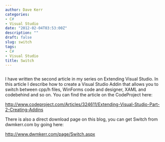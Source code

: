 ```yaml
---
author: Dave Kerr
categories:
- C#
- Visual Studio
date: "2012-02-04T03:53:00Z"
description: ""
draft: false
slug: switch
tags:
- C#
- Visual Studio
title: Switch
---
```



<p><img style="border-style: initial; border-color: initial;" src="/wp-content/uploads/2012/imported/Title.jpg" alt="" /></p>
<p>I have written the second article in my series on Extending Visual Studio. In this article I describe how to create a Visual Studio Addin that allows you to switch between cpp/h files, WinForms code and designer, XAML and codebehind and so on. You can find the article on the CodeProject here:</p>
<p><a href="http://www.codeproject.com/Articles/324611/Extending-Visual-Studio-Part-2-Creating-Addins">http://www.codeproject.com/Articles/324611/Extending-Visual-Studio-Part-2-Creating-Addins</a>&nbsp;</p>
<p>There is also a direct download page on this blog, you can get Switch from dwmkerr.com by going here:</p>
<p><a href="http://www.dwmkerr.com/page/Switch.aspx">http://www.dwmkerr.com/page/Switch.aspx</a></p>

